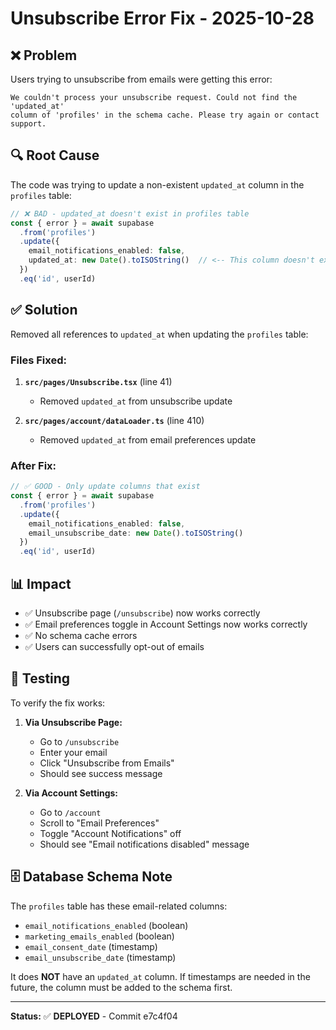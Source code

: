 # Unsubscribe Error Fix - 2025-10-28

## ❌ **Problem**

Users trying to unsubscribe from emails were getting this error:

```
We couldn't process your unsubscribe request. Could not find the 'updated_at' 
column of 'profiles' in the schema cache. Please try again or contact support.
```

## 🔍 **Root Cause**

The code was trying to update a non-existent `updated_at` column in the `profiles` table:

```typescript
// ❌ BAD - updated_at doesn't exist in profiles table
const { error } = await supabase
  .from('profiles')
  .update({ 
    email_notifications_enabled: false,
    updated_at: new Date().toISOString()  // <-- This column doesn't exist!
  })
  .eq('id', userId)
```

## ✅ **Solution**

Removed all references to `updated_at` when updating the `profiles` table:

### Files Fixed:

1. **`src/pages/Unsubscribe.tsx`** (line 41)
   - Removed `updated_at` from unsubscribe update

2. **`src/pages/account/dataLoader.ts`** (line 410)
   - Removed `updated_at` from email preferences update

### After Fix:

```typescript
// ✅ GOOD - Only update columns that exist
const { error } = await supabase
  .from('profiles')
  .update({ 
    email_notifications_enabled: false,
    email_unsubscribe_date: new Date().toISOString()
  })
  .eq('id', userId)
```

## 📊 **Impact**

- ✅ Unsubscribe page (`/unsubscribe`) now works correctly
- ✅ Email preferences toggle in Account Settings now works correctly
- ✅ No schema cache errors
- ✅ Users can successfully opt-out of emails

## 🧪 **Testing**

To verify the fix works:

1. **Via Unsubscribe Page:**
   - Go to `/unsubscribe`
   - Enter your email
   - Click "Unsubscribe from Emails"
   - Should see success message

2. **Via Account Settings:**
   - Go to `/account`
   - Scroll to "Email Preferences"
   - Toggle "Account Notifications" off
   - Should see "Email notifications disabled" message

## 🗄️ **Database Schema Note**

The `profiles` table has these email-related columns:
- `email_notifications_enabled` (boolean)
- `marketing_emails_enabled` (boolean)
- `email_consent_date` (timestamp)
- `email_unsubscribe_date` (timestamp)

It does **NOT** have an `updated_at` column. If timestamps are needed in the future, the column must be added to the schema first.

---

**Status:** ✅ **DEPLOYED** - Commit e7c4f04

